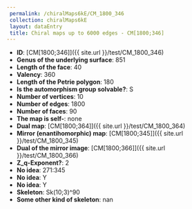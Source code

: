 ```yaml
--- 
 permalink: /chiralMaps6kE/CM_1800_346 
 collection: chiralMaps6kE
 layout: dataEntry
 title: Chiral maps up to 6000 edges - CM[1800;346]
---
```


- **ID**: [CM[1800;346]]({{ site.url }}/test/CM_1800_346)
- **Genus of the underlying surface**: 851
- **Length of the face**: 40
- **Valency**: 360
- **Length of the Petrie polygon**: 180
- **Is the automorphism group solvable?**: S
- **Number of vertices**: 10
- **Number of edges**: 1800
- **Number of faces**: 90
- **The map is self-**: none
- **Dual map**: [CM[1800;364]]({{ site.url }}/test/CM_1800_364)
- **Mirror (enantihomorphic) map**: [CM[1800;345]]({{ site.url }}/test/CM_1800_345)
- **Dual of the mirror image**: [CM[1800;366]]({{ site.url }}/test/CM_1800_366)
- **Z_q-Exponent?**: 2
- **No idea**:  271:345
- **No idea**: Y
- **No idea**: Y
- **Skeleton**: Sk(10;3)^90
- **Some other kind of skeleton**: nan

